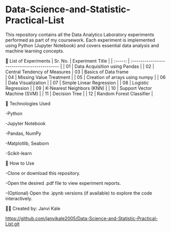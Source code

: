 # Data-Science-and-Statistic-Practical-List

This repository contains all the Data Analytics Laboratory experiments performed as part of my coursework.
Each experiment is implemented using Python (Jupyter Notebook) and covers essential data analysis and machine learning concepts.

📁 List of Experiments
| Sr. No. | Experiment Title                            |
| :-----: | :------------------------------------------ |
|    01   | Data Acquisition using Pandas               |
|    02   |  Central Tendency of Measures
|    03   |  Basics of Data frame  
|    04   | Missing Value Treatment                     |
|    05   | Creation of arrays using numpy                     |
|    06   | Data Visualization                          |
|    07   |  Simple Linear Regression                           |
|    08   | Logistic Regression                         |
|    09   | K-Nearest Neighbors (KNN)                   |
|    10   | Support Vector Machine (SVM)                |
|    11   | Decision Tree                               |
|    12   | Random Forest Classifier                    |

🧠 Technologies Used

-Python

-Jupyter Notebook

-Pandas, NumPy

-Matplotlib, Seaborn

-Scikit-learn

📌 How to Use

-Clone or download this repository.

-Open the desired .pdf file to view experiment reports.

-(Optional) Open the .ipynb versions (if available) to explore the code interactively.


👩‍💻 Created by: Janvi Kale

https://github.com/janvikale2005/Data-Science-and-Statistic-Practical-List.git





